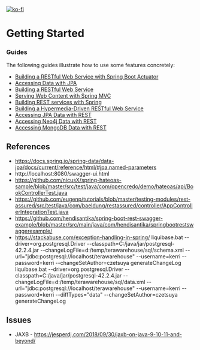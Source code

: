 [![ko-fi](https://www.ko-fi.com/img/githubbutton_sm.svg)](https://ko-fi.com/S6S0YXPX)

# Getting Started

### Guides
The following guides illustrate how to use some features concretely:

* [Building a RESTful Web Service with Spring Boot Actuator](https://spring.io/guides/gs/actuator-service/)
* [Accessing Data with JPA](https://spring.io/guides/gs/accessing-data-jpa/)
* [Building a RESTful Web Service](https://spring.io/guides/gs/rest-service/)
* [Serving Web Content with Spring MVC](https://spring.io/guides/gs/serving-web-content/)
* [Building REST services with Spring](https://spring.io/guides/tutorials/bookmarks/)
* [Building a Hypermedia-Driven RESTful Web Service](https://spring.io/guides/gs/rest-hateoas/)
* [Accessing JPA Data with REST](https://spring.io/guides/gs/accessing-data-rest/)
* [Accessing Neo4j Data with REST](https://spring.io/guides/gs/accessing-neo4j-data-rest/)
* [Accessing MongoDB Data with REST](https://spring.io/guides/gs/accessing-mongodb-data-rest/)

## References

 * https://docs.spring.io/spring-data/data-jpa/docs/current/reference/html/#jpa.named-parameters
 * http://localhost:8080/swagger-ui.html
 * https://github.com/nicusX/spring-hateoas-sample/blob/master/src/test/java/com/opencredo/demo/hateoas/api/BookControllerTest.java
 * https://github.com/eugenp/tutorials/blob/master/testing-modules/rest-assured/src/test/java/com/baeldung/restassured/controller/AppControllerIntegrationTest.java
 * https://github.com/hendisantika/spring-boot-rest-swagger-example/blob/master/src/main/java/com/hendisantika/springbootrestswaggerexample/
 * https://stackabuse.com/exception-handling-in-spring/
liquibase.bat --driver=org.postgresql.Driver --classpath=C:/java/jar/postgresql-42.2.4.jar --changeLogFile=d:/temp/terawarehouse/sql/schema.xml --url="jdbc:postgresql://localhost/terawarehouse" --username=kerri --password=kerri --changeSetAuthor=czetsuya generateChangeLog
liquibase.bat --driver=org.postgresql.Driver --classpath=C:/java/jar/postgresql-42.2.4.jar --changeLogFile=d:/temp/terawarehouse/sql/data.xml --url="jdbc:postgresql://localhost/terawarehouse" --username=kerri --password=kerri --diffTypes="data" --changeSetAuthor=czetsuya generateChangeLog

## Issues

 * JAXB - https://jesperdj.com/2018/09/30/jaxb-on-java-9-10-11-and-beyond/